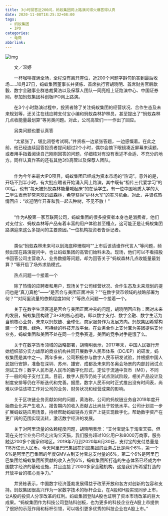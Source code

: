 ```yaml
---
title: 3小时回答近200问，蚂蚁集团网上路演问得火爆答得认真
date: 2020-11-08T18:25:32+08:00
tags:
  - 蚂蚁集团
  - IPO
categories:
  - 电商
abbrlink:
---
```


![img](https://cdn.jsdelivr.net/gh/yakeing/Documentation@main/Hexo/images/3bc0-kaqzmiv8377202.jpg)

　　文／温婷

　　一杯咖啡撑满全场，全程没有离开座位，近200个问题字斟句酌答到最后收场……10月27日，蚂蚁集团董事长井贤栋、首席执行官胡晓明、首席财务官韩歆毅、数字金融事业群总裁黄浩以及保荐人团队一同亮相上证路演中心、中国证券网，参加蚂蚁集团科创板IPO网上路演。

　　在3个小时路演过程中，投资者除了关注蚂蚁集团的经营状况、合作生态及未来规划等，还关注在线应聘支付宝小编和蚂蚁森林护林员，甚至提出了“蚂蚁森林几点收能量最划算”等另类问题。对此，公司高管们一一作出了回应。

　　另类问题也要认真答

　　“太紧张了，堪比闭卷考试啊。”井贤栋一边紧张答题，一边感慨着。在此之前，他已经连续回答投资者提问超过2个小时，偶尔会摘下眼镜凑近屏幕来读题，或者用手指着阅读自己刚刚回答的问题，仔细核对有没有表述不合适、不充分的地方。同样认真作答的还有其他3位高管以及保荐人团队。<br><br>

　　作为今年来最大IPO项目，蚂蚁集团已经成为资本市场的“热词”。意外的是，开场不到半小时，有大批应聘者开始涌入网上路演，其中既有“祖传三代爱学习”的00后，也有“每天被蚂蚁森林能量喊起床”的在读学生。有一位中国地质大学的大二学生表示非常喜欢蚂蚁森林，希望获得“护林大军”的实习机会。对此，井贤栋热情回应：“欢迎明年开春和我一起去种树，不见不散！”<br><br>

　　“作为A股第一家互联网公司，蚂蚁集团的很多投资者本身也是消费者，他们对支付宝、蚂蚁森林等产品有着丰富的用户体验甚至槽点，这可能正是让蚂蚁集团路演迎来这么多提问的主要原因。”一位机构投资者告诉记者。<br><br>

　　类似“蚂蚁森林未来可以到海底种珊瑚吗”“上市后该请谁作代言人”等问题，频频出现在路演提问中，也让蚂蚁集团的高管们始料未及。现场，他们可以不看招股书回答公司主营收入、业务数据等问题，却为回答关于“蚂蚁森林几点收能量最划算？”等开启了场外求助模式。

　　热点问题一个接着一个

　　除了热情的应聘者和用户，现场关于公司经营状况、合作生态及未来规划的提问也是“真刀真枪”——“是否会与美团正面冲突？”“在数字货币领域的战略部署为何？”“对阿里流量的依赖程度如何？”等热点问题一个接着一个。

　　关于在数字生活赛道是否会与美团正面冲突的问题，胡晓明回应称：面对未来的发展，蚂蚁集团构建了3+3的核心战略，即以数字支付、数字金融、数字生活为当前核心业务，未来以蚂蚁链、全球化、商家服务作为发展方向。蚂蚁集团希望构建一个普惠、绿色、可持续的科技开放平台。在业务合作上支付宝为美团提供支付业务，蚂蚁集团和美团不处在同一个竞争赛道，美团的竞争对手是饿了么。

　　关于在数字货币领域的战略部署，胡晓明表示，2017年末，中国人民银行开始组织部分实力雄厚的商业机构共同开展数字人民币体系（DC/EP）的研发，蚂蚁集团是其中之一。两年多来，公司积极参与数字人民币研发试验，并根据中国人民银行安排，准备在深圳、苏州、雄安、成都及未来的冬奥会场景的内部封闭试点测试工作；数字人民币是人民币的数字化形式，定位于流通中货币（M0），不同于一般的电子支付工具。目前，数字人民币仍处于试点测试阶段，相关产品设计及制度安排等仍在不断迭代和完善。据悉，数字人民币何时正式推出没有时间表，尚难以评估该项工作对公司的业务、财务状况和经营成果的影响。

　　关于区块链业务贡献如何的问题，黄浩称，公司的蚂蚁链业务自2019年度开始商业化并产生收入，报告期内的收入贡献占比尚处于较低水平。公司计划进一步扩展蚂蚁链应用场景，持续帮助蚂蚁链各方资产上链实现数字化，帮助数字资产在更广阔的范围实现流转，激活数字经济的发展。

　　关于对阿里流量的依赖程度问题，胡晓明表示：“支付宝诞生于淘宝天猫，但现在支付宝业务已经走出淘宝天猫，我们服务超过10亿用户和8000万商家，服务触达200多个国家和地区。2019年7月到2020年6月30日，支付宝的支付总量是118万亿元人民币。今天阿里巴巴集团在蚂蚁集团的业务占比是两个6%，第一个6%是阿里巴巴集团的年度GMV占到支付宝总支付量的6%，第二个6%是阿里巴巴集团给蚂蚁集团所贡献的收入占到6%，蚂蚁集团所打造的生态体系已经成为中国数字经济的基础设施，并且连接了2000多家金融机构，这是我们所希望打造的开放平台的核心竞争力。”

　　井贤栋表示，中国数字经济蓬勃发展得益于改革开放和各方对创新的包容和支持。蚂蚁集团很高兴作为一家数字技术的标杆企业，在A股和H股实现同步上市，让A股的投资人分享改革的红利。蚂蚁集团登陆A股也证明了资本市场改革的巨大成果。“蚂蚁集团作为科技公司登陆科创板，也为更多的科技企业在A股上市提供了很好的示范作用和标杆引领，可以吸引更多优秀的科技企业在A股上市。”
